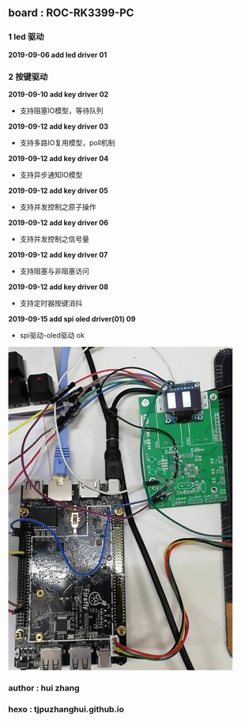 ## board : ROC-RK3399-PC  ##

### 1 led 驱动 ###

**2019-09-06 add led driver 01**                

### 2 按键驱动 ###

**2019-09-10 add key driver 02**     
 
- 支持阻塞IO模型，等待队列

**2019-09-12 add key driver 03**     

- 支持多路IO复用模型，poll机制

**2019-09-12 add key driver 04**     

- 支持异步通知IO模型

**2019-09-12 add key driver 05**     

- 支持并发控制之原子操作

**2019-09-12 add key driver 06**     

- 支持并发控制之信号量

**2019-09-12 add key driver 07**     

- 支持阻塞与非阻塞访问

**2019-09-12 add key driver 08**     

- 支持定时器按键消抖

**2019-09-15 add spi oled driver(01) 09**     

- spi驱动-oled驱动 ok    


![实物图](1.jpg)

### author : hui zhang ###
### hexo : tjpuzhanghui.github.io ###


